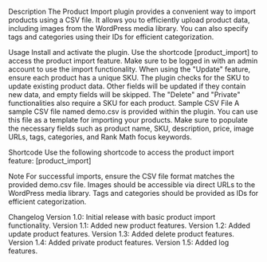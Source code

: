 Description
The Product Import plugin provides a convenient way to import products using a CSV file. It allows you to efficiently upload product data, including images from the WordPress media library. You can also specify tags and categories using their IDs for efficient categorization.

Usage
Install and activate the plugin.
Use the shortcode [product_import] to access the product import feature.
Make sure to be logged in with an admin account to use the import functionality.
When using the "Update" feature, ensure each product has a unique SKU. The plugin checks for the SKU to update existing product data. Other fields will be updated if they contain new data, and empty fields will be skipped.
The "Delete" and "Private" functionalities also require a SKU for each product.
Sample CSV File
A sample CSV file named demo.csv is provided within the plugin. You can use this file as a template for importing your products. Make sure to populate the necessary fields such as product name, SKU, description, price, image URLs, tags, categories, and Rank Math focus keywords.

Shortcode
Use the following shortcode to access the product import feature:
[product_import]

Note
For successful imports, ensure the CSV file format matches the provided demo.csv file.
Images should be accessible via direct URLs to the WordPress media library.
Tags and categories should be provided as IDs for efficient categorization.

Changelog
Version 1.0:
Initial release with basic product import functionality.
Version 1.1:
Added new product features.
Version 1.2:
Added update product features.
Version 1.3:
Added delete  product features.
Version 1.4:
Added private product features.
Version 1.5:
Added log features.
